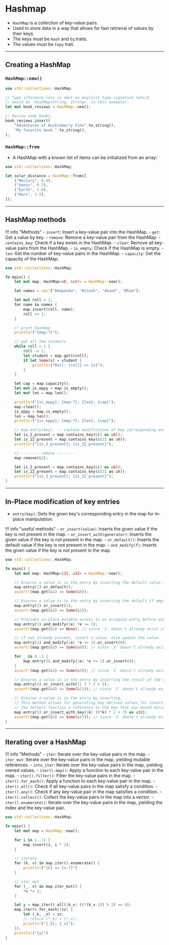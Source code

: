 # Hashmap

- `HashMap` is a collection of key-value pairs.
- Used to store data in a way that allows for fast retrieval of values by their keys.
- The keys must be `Hash` and `Eq` traits.
- The values must be `Copy` trait.

---

## Creating a HashMap

### `HashMap::new()`

```rust
use std::collections::HashMap;

// Type inference lets us omit an explicit type signature (which
// would be `HashMap<String, String>` in this example).
let mut book_reviews = HashMap::new();

// Review some books.
book_reviews.insert(
    "Adventures of Huckleberry Finn".to_string(),
    "My favorite book.".to_string(),
);
```

### `HashMap::from`

- A HashMap with a known list of items can be initialized from an array:

```rust
use std::collections::HashMap;

let solar_distance = HashMap::from([
    ("Mercury", 0.4),
    ("Venus", 0.7),
    ("Earth", 1.0),
    ("Mars", 1.5),
]);
```

---

## HashMap methods

!!! info "Methods"
    - `insert`: Insert a key-value pair into the HashMap.
    - `get`: Get a value by key.
    - `remove`: Remove a key-value pair from the HashMap.
    - `contains_key`: Check if a key exists in the HashMap.
    - `clear`: Remove all key-value pairs from the HashMap.
    - `is_empty`: Check if the HashMap is empty.
    - `len`: Get the number of key-value pairs in the HashMap.
    - `capacity`: Get the capacity of the HashMap.

```rust
use std::collections::HashMap;

fn main() {
    let mut map: HashMap<u8, &str> = HashMap::new();

    let names = vec!["Deependu", "Nitesh", "Akash", "Bhim"];

    let mut roll = 1;
    for name in names {
        map.insert(roll, name);
        roll += 1;
    }

    // print hashmap
    println!("{map:?}");

    // get all the students
    while roll > 1 {
        roll -= 1;
        let student = map.get(&roll);
        if let Some(s) = student {
            println!("Roll: {roll} => {s}");
        }
    }

    let cap = map.capacity();
    let mut is_eppy = map.is_empty();
    let mut len = map.len();

    println!("{is_eppy}; {map:?}; {len}; {cap}");
    map.clear();
    is_eppy = map.is_empty();
    len = map.len();
    println!("{is_eppy}; {map:?}; {len}; {cap}");

    // map.entry(key). -- inplace modification of key corresponding entries
    let is_2_present = map.contains_key(&(2 as u8));
    let is_22_present = map.contains_key(&(22 as u8));
    println!("{is_2_present}; {is_22_present}");

    // -------- remove --------
    map.remove(&2);

    let is_2_present = map.contains_key(&(2 as u8));
    let is_22_present = map.contains_key(&(22 as u8));
    println!("{is_2_present}; {is_22_present}");
}
```

---

## In-Place modification of key entries

- `entry(key)`: Gets the given key's corresponding entry in the map for in-place manipulation.

!!! info "useful methods"
    - `or_insert(value)`: Inserts the given value if the key is not present in the map.
    - `or_insert_with(generator)`: Inserts the given value if the key is not present in the map.
    - `or_default()`: Inserts the default value if the key is not present in the map.
    - `and_modify(f)`: Inserts the given value if the key is not present in the map.

```rust
use std::collections::HashMap;

fn main() {
    let mut map: HashMap<i32, u32> = HashMap::new();

    // Ensures a value is in the entry by inserting the default value if empty
    map.entry(1).or_default();
    assert!(map.get(&1) == Some(&0));

    // Ensures a value is in the entry by inserting the default if empty
    map.entry(2).or_insert(1);
    assert!(map.get(&2) == Some(&1));

    // Provides in-place mutable access to an occupied entry before any potential inserts into the map.
    map.entry(3).and_modify(|e| *e += 1);
    assert!(map.get(&3) == None); // since `3` doesn't already exist in the map

    // if not already present, insert a value, else update the value.
    map.entry(3).and_modify(|e| *e += 1).or_insert(0);
    assert!(map.get(&3) == Some(&0)); // since `3` doesn't already exist in the map

    for _ in 0..3 {
        map.entry(3).and_modify(|e| *e += 1).or_insert(0);
    }
    assert!(map.get(&3) == Some(&3)); // since `3` doesn't already exist in the map

    // Ensures a value is in the entry by inserting the result of the default function if empty
    map.entry(4).or_insert_with(|| 3 * 2 + 5);
    assert!(map.get(&4) == Some(&11)); // since `3` doesn't already exist in the map

    // Ensures a value is in the entry by inserting,
    // This method allows for generating key-derived values for insertion by providing
    // the default function a reference to the key that was moved during the .entry(key) method call.
    map.entry(5).or_insert_with_key(|k| ((*k) * 2 + 7) as u32);
    assert!(map.get(&5) == Some(&17)); // since `3` doesn't already exist in the map
}
```

---

## Iterating over a HashMap

!!! info "Methods"
    - `iter`: Iterate over the key-value pairs in the map.
    - `iter_mut`: Iterate over the key-value pairs in the map, yielding mutable references.
    - `into_iter`: Iterate over the key-value pairs in the map, yielding owned values.
    - `iter().map()`: Apply a function to each key-value pair in the map.
    - `iter().filter()`: Filter the key-value pairs in the map.
    - `iter().for_each()`: Apply a function to each key-value pair in the map.
    - `iter().all()`: Check if all key-value pairs in the map satisfy a condition.
    - `iter().any()`: Check if any key-value pair in the map satisfies a condition.
    - `iter().collect()`: Collect the key-value pairs in the map into a vector.
    - `iter().enumerate()`: Iterate over the key-value pairs in the map, yielding the index and the key-value pair.

```rust
use std::collections::HashMap;

fn main() {
    let mut map = HashMap::new();

    for i in 1..11 {
        map.insert(i, i * 2);
    }

    // iterate
    for (k, v) in map.iter().enumerate() {
        println!("{k} => {v:?}")
    }

    // iter_mut
    for (_, v) in map.iter_mut() {
        *v *= 2;
    }

    let y = map.iter().all(|k_v| ((*(k_v.1)) % 2) == 0);
    map.iter().for_each(|zz| {
        let (_k, _v) = zz;
        // return (*_k) + (*_v);
        println!("{_k}; {_v}");
    });
    println!("{y}")
}
```
